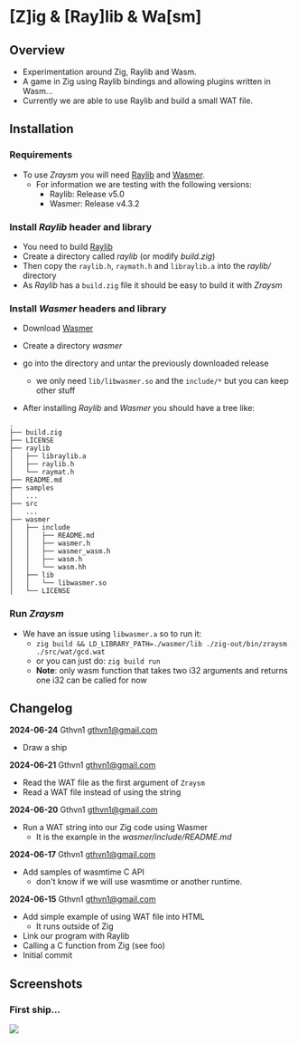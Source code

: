 # [Z]ig & [Ray]lib & Wa[sm]

## Overview

- Experimentation around Zig, Raylib and Wasm.
- A game in Zig using Raylib bindings and allowing plugins written in Wasm...
- Currently we are able to use Raylib and build a small WAT file.

## Installation

### Requirements
- To use *Zraysm* you will need [Raylib](https://github.com/raysan5/raylib) and [Wasmer](https://github.com/wasmerio/wasmer/releases).
  - For information we are testing with the following versions:
    - Raylib: Release v5.0
    - Wasmer: Release v4.3.2

### Install *Raylib* header and library
- You need to build [Raylib](https://github.com/raysan5/raylib)
- Create a directory called *raylib* (or modify *build.zig*)
- Then copy the `raylib.h`, `raymath.h` and `libraylib.a` into the *raylib/* directory
- As *Raylib* has a `build.zig` file it should be easy to build it with *Zraysm*

### Install *Wasmer* headers and library
- Download [Wasmer](https://github.com/wasmerio/wasmer/releases)
- Create a directory *wasmer*
- go into the directory and untar the previously downloaded release
  - we only need `lib/libwasmer.so` and the `include/*` but you can keep other stuff

- After installing *Raylib* and *Wasmer* you should have a tree like:
```
.
├── build.zig
├── LICENSE
├── raylib
│   ├── libraylib.a
│   ├── raylib.h
│   └── raymat.h
├── README.md
├── samples
│   ...
├── src
│   ...
├── wasmer
│   ├── include
│   │   ├── README.md
│   │   ├── wasmer.h
│   │   ├── wasmer_wasm.h
│   │   ├── wasm.h
│   │   └── wasm.hh
│   ├── lib
│   │   └── libwasmer.so
│   └── LICENSE
```

### Run *Zraysm*
- We have an issue using `libwasmer.a` so to run it:
  - `zig build && LD_LIBRARY_PATH=./wasmer/lib ./zig-out/bin/zraysm ./src/wat/gcd.wat`
  - or you can just do: `zig build run`
  - **Note**: only wasm function that takes two i32 arguments and returns one i32 can be called for now

## Changelog

**2024-06-24**  Gthvn1  <gthvn1@gmail.com>
  * Draw a ship

**2024-06-21**  Gthvn1  <gthvn1@gmail.com>
  * Read the WAT file as the first argument of `Zraysm`
  * Read a WAT file instead of using the string

**2024-06-20**  Gthvn1  <gthvn1@gmail.com>
  * Run a WAT string into our Zig code using Wasmer
    * It is the example in the *wasmer/include/README.md*

**2024-06-17**  Gthvn1  <gthvn1@gmail.com>
  * Add samples of wasmtime C API
    * don't know if we will use wasmtime or another runtime.

**2024-06-15**  Gthvn1  <gthvn1@gmail.com>
  * Add simple example of using WAT file into HTML
    * It runs outside of Zig
  * Link our program with Raylib
  * Calling a C function from Zig (see foo)
  * Initial commit

## Screenshots

### First ship...
<img align="center" src="https://github.com/gthvn1/zraysm/blob/master/screenshots/first_ship.png">
